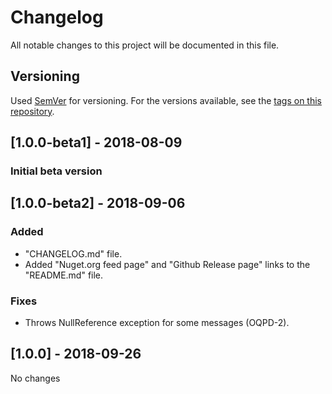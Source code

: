 # Changelog
All notable changes to this project will be documented in this file.

## Versioning

Used [SemVer](http://semver.org/) for versioning. For the versions available, see the [tags on this repository](https://github.com/denizkanmaz/qberry-open-protocol-parsing-dotnet/tags). 

## [1.0.0-beta1] - 2018-08-09
### Initial beta version

## [1.0.0-beta2] - 2018-09-06
### Added
- "CHANGELOG.md" file.
- Added "Nuget.org feed page" and "Github Release page" links to the "README.md" file.

### Fixes
- Throws NullReference exception for some messages (OQPD-2).

## [1.0.0] - 2018-09-26
No changes
